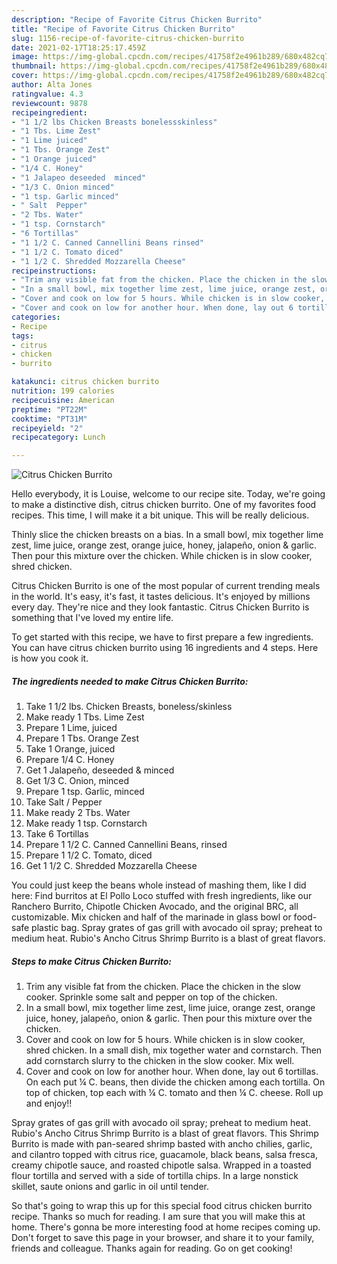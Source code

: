 ```yaml
---
description: "Recipe of Favorite Citrus Chicken Burrito"
title: "Recipe of Favorite Citrus Chicken Burrito"
slug: 1156-recipe-of-favorite-citrus-chicken-burrito
date: 2021-02-17T18:25:17.459Z
image: https://img-global.cpcdn.com/recipes/41758f2e4961b289/680x482cq70/citrus-chicken-burrito-recipe-main-photo.jpg
thumbnail: https://img-global.cpcdn.com/recipes/41758f2e4961b289/680x482cq70/citrus-chicken-burrito-recipe-main-photo.jpg
cover: https://img-global.cpcdn.com/recipes/41758f2e4961b289/680x482cq70/citrus-chicken-burrito-recipe-main-photo.jpg
author: Alta Jones
ratingvalue: 4.3
reviewcount: 9878
recipeingredient:
- "1 1/2 lbs Chicken Breasts bonelessskinless"
- "1 Tbs. Lime Zest"
- "1 Lime juiced"
- "1 Tbs. Orange Zest"
- "1 Orange juiced"
- "1/4 C. Honey"
- "1 Jalapeo deseeded  minced"
- "1/3 C. Onion minced"
- "1 tsp. Garlic minced"
- " Salt  Pepper"
- "2 Tbs. Water"
- "1 tsp. Cornstarch"
- "6 Tortillas"
- "1 1/2 C. Canned Cannellini Beans rinsed"
- "1 1/2 C. Tomato diced"
- "1 1/2 C. Shredded Mozzarella Cheese"
recipeinstructions:
- "Trim any visible fat from the chicken. Place the chicken in the slow cooker. Sprinkle some salt and pepper on top of the chicken."
- "In a small bowl, mix together lime zest, lime juice, orange zest, orange juice, honey, jalapeño, onion &amp; garlic. Then pour this mixture over the chicken."
- "Cover and cook on low for 5 hours. While chicken is in slow cooker, shred chicken. In a small dish, mix together water and cornstarch. Then add cornstarch slurry to the chicken in the slow cooker. Mix well."
- "Cover and cook on low for another hour. When done, lay out 6 tortillas. On each put ¼ C. beans, then divide the chicken among each tortilla. On top of chicken, top each with ¼ C. tomato and then ¼ C. cheese. Roll up and enjoy!!"
categories:
- Recipe
tags:
- citrus
- chicken
- burrito

katakunci: citrus chicken burrito 
nutrition: 199 calories
recipecuisine: American
preptime: "PT22M"
cooktime: "PT31M"
recipeyield: "2"
recipecategory: Lunch

---
```



![Citrus Chicken Burrito](https://img-global.cpcdn.com/recipes/41758f2e4961b289/680x482cq70/citrus-chicken-burrito-recipe-main-photo.jpg)

Hello everybody, it is Louise, welcome to our recipe site. Today, we're going to make a distinctive dish, citrus chicken burrito. One of my favorites food recipes. This time, I will make it a bit unique. This will be really delicious.

Thinly slice the chicken breasts on a bias. In a small bowl, mix together lime zest, lime juice, orange zest, orange juice, honey, jalapeño, onion &amp; garlic. Then pour this mixture over the chicken. While chicken is in slow cooker, shred chicken.

Citrus Chicken Burrito is one of the most popular of current trending meals in the world. It's easy, it's fast, it tastes delicious. It's enjoyed by millions every day. They're nice and they look fantastic. Citrus Chicken Burrito is something that I've loved my entire life.


To get started with this recipe, we have to first prepare a few ingredients. You can have citrus chicken burrito using 16 ingredients and 4 steps. Here is how you cook it.

<!--inarticleads1-->

##### The ingredients needed to make Citrus Chicken Burrito:

1. Take 1 1/2 lbs. Chicken Breasts, boneless/skinless
1. Make ready 1 Tbs. Lime Zest
1. Prepare 1 Lime, juiced
1. Prepare 1 Tbs. Orange Zest
1. Take 1 Orange, juiced
1. Prepare 1/4 C. Honey
1. Get 1 Jalapeño, deseeded &amp; minced
1. Get 1/3 C. Onion, minced
1. Prepare 1 tsp. Garlic, minced
1. Take  Salt / Pepper
1. Make ready 2 Tbs. Water
1. Make ready 1 tsp. Cornstarch
1. Take 6 Tortillas
1. Prepare 1 1/2 C. Canned Cannellini Beans, rinsed
1. Prepare 1 1/2 C. Tomato, diced
1. Get 1 1/2 C. Shredded Mozzarella Cheese


You could just keep the beans whole instead of mashing them, like I did here: Find burritos at El Pollo Loco stuffed with fresh ingredients, like our Ranchero Burrito, Chipotle Chicken Avocado, and the original BRC, all customizable. Mix chicken and half of the marinade in glass bowl or food-safe plastic bag. Spray grates of gas grill with avocado oil spray; preheat to medium heat. Rubio&#39;s Ancho Citrus Shrimp Burrito is a blast of great flavors. 

<!--inarticleads2-->

##### Steps to make Citrus Chicken Burrito:

1. Trim any visible fat from the chicken. Place the chicken in the slow cooker. Sprinkle some salt and pepper on top of the chicken.
1. In a small bowl, mix together lime zest, lime juice, orange zest, orange juice, honey, jalapeño, onion &amp; garlic. Then pour this mixture over the chicken.
1. Cover and cook on low for 5 hours. While chicken is in slow cooker, shred chicken. In a small dish, mix together water and cornstarch. Then add cornstarch slurry to the chicken in the slow cooker. Mix well.
1. Cover and cook on low for another hour. When done, lay out 6 tortillas. On each put ¼ C. beans, then divide the chicken among each tortilla. On top of chicken, top each with ¼ C. tomato and then ¼ C. cheese. Roll up and enjoy!!


Spray grates of gas grill with avocado oil spray; preheat to medium heat. Rubio&#39;s Ancho Citrus Shrimp Burrito is a blast of great flavors. This Shrimp Burrito is made with pan-seared shrimp basted with ancho chilies, garlic, and cilantro topped with citrus rice, guacamole, black beans, salsa fresca, creamy chipotle sauce, and roasted chipotle salsa. Wrapped in a toasted flour tortilla and served with a side of tortilla chips. In a large nonstick skillet, saute onions and garlic in oil until tender. 

So that's going to wrap this up for this special food citrus chicken burrito recipe. Thanks so much for reading. I am sure that you will make this at home. There's gonna be more interesting food at home recipes coming up. Don't forget to save this page in your browser, and share it to your family, friends and colleague. Thanks again for reading. Go on get cooking!
